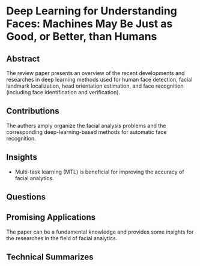 # Deep Learning for Understanding Faces: Machines May Be Just as Good, or Better, than Humans

## Abstract
The review paper presents an overview of the recent developments and researches in deep learning methods used for human face detection, facial landmark localization, head orientation estimation, and face recognition (including face identification and verification).

## Contributions
The authers amply organize the facial analysis problems and the corresponding deep-learning-based methods for automatic face recognition.

## Insights
- Multi-task learning (MTL) is beneficial for improving the accuracy of facial analytics.

## Questions 

## Promising Applications
The paper can be a fundamental knowledge and provides some insights for the researches in the field of facial analytics.

## Technical Summarizes
